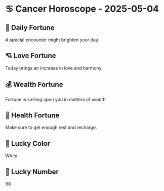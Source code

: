# ♋ Cancer Horoscope - 2025-05-04

## 🎯 Daily Fortune

A special encounter might brighten your day.

## 💘 Love Fortune

Today brings an increase in love and harmony.

## 💰 Wealth Fortune

Fortune is smiling upon you in matters of wealth.

## 🌱 Health Fortune

Make sure to get enough rest and recharge.

## 🎨 Lucky Color

White

## 🔢 Lucky Number

98
